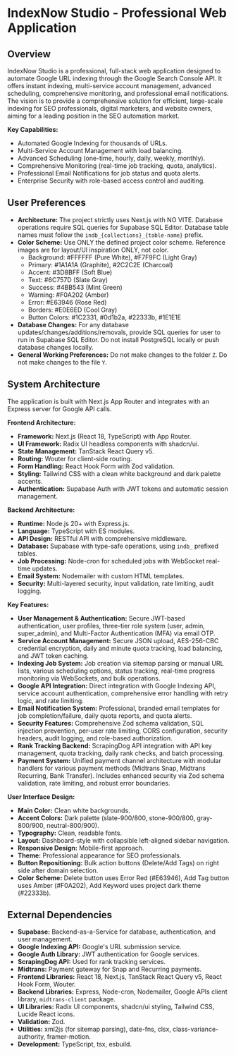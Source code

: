 # IndexNow Studio - Professional Web Application

## Overview
IndexNow Studio is a professional, full-stack web application designed to automate Google URL indexing through the Google Search Console API. It offers instant indexing, multi-service account management, advanced scheduling, comprehensive monitoring, and professional email notifications. The vision is to provide a comprehensive solution for efficient, large-scale indexing for SEO professionals, digital marketers, and website owners, aiming for a leading position in the SEO automation market.

**Key Capabilities:**
- Automated Google Indexing for thousands of URLs.
- Multi-Service Account Management with load balancing.
- Advanced Scheduling (one-time, hourly, daily, weekly, monthly).
- Comprehensive Monitoring (real-time job tracking, quota, analytics).
- Professional Email Notifications for job status and quota alerts.
- Enterprise Security with role-based access control and auditing.

## User Preferences

- **Architecture:** The project strictly uses Next.js with NO VITE. Database operations require SQL queries for Supabase SQL Editor. Database table names must follow the `indb_{collections}_{table-name}` prefix.
- **Color Scheme:** Use ONLY the defined project color scheme. Reference images are for layout/UI inspiration ONLY, not color.
  - Background: #FFFFFF (Pure White), #F7F9FC (Light Gray)
  - Primary: #1A1A1A (Graphite), #2C2C2E (Charcoal)
  - Accent: #3D8BFF (Soft Blue)
  - Text: #6C757D (Slate Gray)
  - Success: #4BB543 (Mint Green)
  - Warning: #F0A202 (Amber)
  - Error: #E63946 (Rose Red)
  - Borders: #E0E6ED (Cool Gray)
  - Button Colors: #1C2331, #0d1b2a, #22333b, #1E1E1E
- **Database Changes:** For any database updates/changes/additions/removals, provide SQL queries for user to run in Supabase SQL Editor. Do not install PostgreSQL locally or push database changes locally.
- **General Working Preferences:** Do not make changes to the folder `Z`. Do not make changes to the file `Y`.

## System Architecture

The application is built with Next.js App Router and integrates with an Express server for Google API calls.

**Frontend Architecture:**
- **Framework:** Next.js (React 18, TypeScript) with App Router.
- **UI Framework:** Radix UI headless components with shadcn/ui.
- **State Management:** TanStack React Query v5.
- **Routing:** Wouter for client-side routing.
- **Form Handling:** React Hook Form with Zod validation.
- **Styling:** Tailwind CSS with a clean white background and dark palette accents.
- **Authentication:** Supabase Auth with JWT tokens and automatic session management.

**Backend Architecture:**
- **Runtime:** Node.js 20+ with Express.js.
- **Language:** TypeScript with ES modules.
- **API Design:** RESTful API with comprehensive middleware.
- **Database:** Supabase with type-safe operations, using `indb_` prefixed tables.
- **Job Processing:** Node-cron for scheduled jobs with WebSocket real-time updates.
- **Email System:** Nodemailer with custom HTML templates.
- **Security:** Multi-layered security, input validation, rate limiting, audit logging.

**Key Features:**
- **User Management & Authentication:** Secure JWT-based authentication, user profiles, three-tier role system (user, admin, super_admin), and Multi-Factor Authentication (MFA) via email OTP.
- **Service Account Management:** Secure JSON upload, AES-256-CBC credential encryption, daily and minute quota tracking, load balancing, and JWT token caching.
- **Indexing Job System:** Job creation via sitemap parsing or manual URL lists, various scheduling options, status tracking, real-time progress monitoring via WebSockets, and bulk operations.
- **Google API Integration:** Direct integration with Google Indexing API, service account authentication, comprehensive error handling with retry logic, and rate limiting.
- **Email Notification System:** Professional, branded email templates for job completion/failure, daily quota reports, and quota alerts.
- **Security Features:** Comprehensive Zod schema validation, SQL injection prevention, per-user rate limiting, CORS configuration, security headers, audit logging, and role-based authorization.
- **Rank Tracking Backend:** ScrapingDog API integration with API key management, quota tracking, daily rank checks, and batch processing.
- **Payment System:** Unified payment channel architecture with modular handlers for various payment methods (Midtrans Snap, Midtrans Recurring, Bank Transfer). Includes enhanced security via Zod schema validation, rate limiting, and robust error boundaries.

**User Interface Design:**
- **Main Color:** Clean white backgrounds.
- **Accent Colors:** Dark palette (slate-900/800, stone-900/800, gray-800/900, neutral-800/900).
- **Typography:** Clean, readable fonts.
- **Layout:** Dashboard-style with collapsible left-aligned sidebar navigation.
- **Responsive Design:** Mobile-first approach.
- **Theme:** Professional appearance for SEO professionals.
- **Button Repositioning:** Bulk action buttons (Delete/Add Tags) on right side after domain selection.
- **Color Scheme:** Delete button uses Error Red (#E63946), Add Tag button uses Amber (#F0A202), Add Keyword uses project dark theme (#22333b).

## External Dependencies

- **Supabase:** Backend-as-a-Service for database, authentication, and user management.
- **Google Indexing API:** Google's URL submission service.
- **Google Auth Library:** JWT authentication for Google services.
- **ScrapingDog API:** Used for rank tracking services.
- **Midtrans:** Payment gateway for Snap and Recurring payments.
- **Frontend Libraries:** React 18, Next.js, TanStack React Query v5, React Hook Form, Wouter.
- **Backend Libraries:** Express, Node-cron, Nodemailer, Google APIs client library, `midtrans-client` package.
- **UI Libraries:** Radix UI components, shadcn/ui styling, Tailwind CSS, Lucide React icons.
- **Validation:** Zod.
- **Utilities:** xml2js (for sitemap parsing), date-fns, clsx, class-variance-authority, framer-motion.
- **Development:** TypeScript, tsx, esbuild.